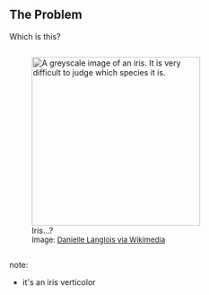 ## The Problem

Which is this?

<div>
  <figure style="display: inline-block; width: 75%">
    <img src="images/iris_versicolor_2.jpg" width="300" height="300" style="filter: grayscale(100%)"
      alt="A greyscale image of an iris. It is very difficult to judge which species it is."></img>
    <figcaption>Iris...?</figcaption>
    <figcaption style="font-size: small">Image: <a href="https://commons.wikimedia.org/wiki/File:Iris_versicolor_2.jpg">Danielle Langlois via Wikimedia</a></figcaption>
  </figure>
</div>

note:
- it's an iris verticolor
